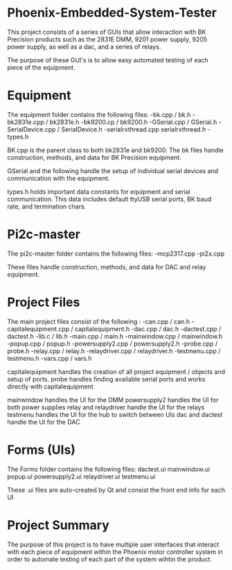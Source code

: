 # Phoenix-Embedded-System-Tester
This project consists of a series of GUIs that allow interaction with BK
Precision products such as the 2831E DMM, 9201 power supply, 9205 power supply,
as well as a dac, and a series of relays. 

The purpose of these GUI's is to allow easy automated testing of each piece
of the equipment.


# Equipment
The equipment folder contains the following files:
-bk.cpp / bk.h
-bk2831e.cpp / bk2831e.h
-bk9200.cp / bk9200.h
-GSerial.cpp / GSerial.h
-SerialDevice.cpp / SerialDevice.h
-serialrxthread.cpp serialrxthread.h
-types.h

BK.cpp is the parent class to both bk2831e and bk9200.
The bk files handle construction, methods, and data for BK Precision equipment.

GSerial and the following handle the setup of individual serial devices and
communication with the equipment.

types.h holds important data constants for equipment and serial communication.
This data includes default ttyUSB serial ports, BK baud rate, and termination chars.


# Pi2c-master
The pi2c-master folder contains the following files:
-mcp2317.cpp
-pi2x.cpp

These files handle construction, methods, and data for DAC and relay equipment.


# Project Files
The main project files consist of the following :
-can.cpp / can.h
-capitalequipment.cpp / capitalequipment.h
-dac.cpp / dac.h
-dactest.cpp / dactest.h
-lib.c / lib.h
-main.cpp / main.h
-mainwindow.cpp / mainwindow.h
-popup.cpp / popup.h
-powersupply2.cpp / powersupply2.h
-probe.cpp / probe.h
-relay.cpp / relay.h
-relaydriver.cpp / relaydriver.h
-testmenu.cpp / testmenu.h
-vars.cpp / vars.h

capitalequipment handles the creation of all project equipment / objects and setup of ports.
probe handles finding available serial ports and works directly with capitalequipment

mainwindow handles the UI for the DMM
powersupply2 handles the UI for both power supplies
relay and relaydriver handle the UI for the relays
testmenu handles the UI for the hub to switch between UIs
dac and dactest handle the UI for the DAC


# Forms (UIs)
The Forms folder contains the following files:
dactest.ui
mainwindow.ui
popup.ui
powersupply2.ui
relaydriver.ui
testmenu.ui

These .ui files are auto-created by Qt and consist the front end info for each UI


# Project Summary
The purpose of this project is to have multiple user interfaces that interact with each
piece of equipment within the Phoenix motor controller system in order to  automate testing
of each part of the system wihtin the product.







